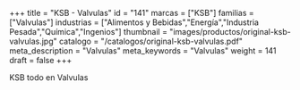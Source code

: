 +++
title = "KSB - Valvulas"
id = "141"
marcas = ["KSB"]
familias = ["Valvulas"]
industrias = ["Alimentos y Bebidas","Energía","Industria Pesada","Química","Ingenios"]
thumbnail = "images/productos/original-ksb-valvulas.jpg"
catalogo = "/catalogos/original-ksb-valvulas.pdf"
meta_description = "Valvulas"
meta_keywords = "Valvulas"
weight = 141
draft = false
+++
<p>KSB todo en Valvulas</p>